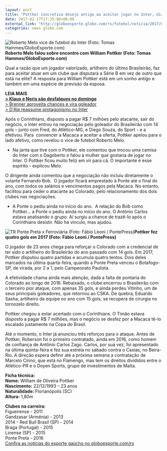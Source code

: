 ```yaml
---
layout: post
title: "Pottker concretiza desejo antigo ao aceitar jogar no Inter, diz dirigente "
date: 2017-02-17T17:35:00+00:00
external_link: "http://globoesporte.globo.com/rs/futebol/noticia/2017/02/pottker-concretiza-desejo-antigo-ao-aceitar-jogar-no-inter-diz-dirigente.html"
categories: news globo.com
---
```

 ![Roberto Melo vice de futebol do Inter (Foto: Tomas Hammes/GloboEsporte.com)](http://s2.glbimg.com/GmfQNrKSTCxZtZ6-_pMp5CAINoE=/66x262:1737x1464/320x230/s.glbimg.com/es/ge/f/original/2017/02/17/unnamed_TGlBAnz.jpg "Roberto Melo vice de futebol do Inter (Foto: Tomas Hammes/GloboEsporte.com)")**Roberto Melo falou sobre encontro com William Pottker (Foto: Tomas Hammes/GloboEsporte.com)**

Qual a razão que um jogador valorizado, artilheiro do último Brasileirão, faz para aceitar atuar em um clube que disputará a Série B em vez de outro que está na elite? A resposta para William Pottker está em um sonho antigo e também em uma espécie de previsão da esposa.

**LEIA MAIS  
[\> Klaus e Neris são desfalques no domingo](http://globoesporte.globo.com/rs/futebol/times/internacional/noticia/2017/02/klaus-e-neris-nao-tem-lesao-mas-sao-baixas-do-inter-contra-o-passo-fundo.html)** [  
\> Brenner aproveita chances e vira goleador](http://globoesporte.globo.com/rs/futebol/times/internacional/noticia/2017/02/efetivo-brenner-aproveita-chances-com-zago-e-mostra-faro-goleador.html#canal-rbs-rs)  
[\> D'Ale reassume protagonismo no Inter](http://globoesporte.globo.com/rs/futebol/times/internacional/noticia/2017/02/dalessandro-retoma-protagonismo-e-comanda-inter-no-inicio-da-temporada.html)

Após o Corinthians, disposto a pagar R$ 7 milhões pelo atacante, sair do negócio, o Inter entrou na negociação pelo goleador do Brasileirão com 14 gols – junto com Fred, do Atlético-MG, e Diego Souza, do Sport - e a efetivou. Para &nbsp;convencer a Macaca a aceitar a oferta, Pottker apelou para o lado afetivo, como revelou o vice de futebol Roberto Melo.

- Na janta que tive com o Pottker, ele comentou que trocou uma camisa do Inter com o Dagoberto e falou à mulher que gostaria de jogar no Inter. O Pottker ficou muito feliz em vir para cá. O importante é esse espírito - explicou Melo.

O dirigente ainda comentou que a negociação não incluiu diretamente o volante Fernando Bob.&nbsp; O jogador ficará emprestado à Ponte até o final do ano, com todos os salários e vencimentos pagos pela Macaca. No entanto, facilitou para ceder o atacante ao Colorado, pelo relacionamento dos dois clubes nas negociações.

- A Ponte o pediu ainda no início do ano.&nbsp; A relação do Bob como Pottker... a Ponte o pediu ainda no início do ano. O Antônio Carlos estava analisando o grupo. Aí surgiu a chance de trazê-lo após o Corinthians desistir. Não há vínculo, mas ajudou.

 ![TR Ponte Preta x Ferroviária (Foto: Fábio Leoni / PontePress)](http://s2.glbimg.com/qKgRCVpDiXm-JooSk5r_oTRUadI=/80x19:846x452/690x390/s.glbimg.com/es/ge/f/original/2017/02/05/pottker.jpg "TR Ponte Preta x Ferroviária (Foto: Fábio Leoni / PontePress)")**Pottker fez quatro gols em 2017 (Foto: Fábio Leoni / PontePress)**

O jogador de 23 anos chega para reforçar o Colorado com a credencial de ter sido o artilheiro do Brasileirão do ano passado com 14 gols. Em 2017, Pottker disputou quatro partidas e acumula quatro tentos. Dois deles marcados na última quarta-feira, quando a Ponte Preta venceu o Botafogo-SP, de virada, por 2 a 1, pelo Campeonato Paulista.

A efetividade chama ainda mais atenção, dada a falta de pontaria do Colorado ao longo de 2016. Rebaixado, o clube encerrou o Brasileirão com o terceiro pior ataque, com apenas 35 gols, e ainda perdeu Vitinho, um de seus principais goleadores, que retornou ao CSKA. De quebra, Eduardo Sasha, artilheiro da equipe no ano com 15 gols, se recupera de cirurgia no tornozelo direito.

Pottker chegou a estar acertado com o Corinthians. O Timão estava disposto a pagar R$ 7 milhões, mas o negócio se desfez por a Macaca tê-lo escalado justamente na Copa do Brasil.

Até o momento, o Inter já anunciou três reforços para o ataque. Antes de Pottker, Roberson foi o primeiro contratado, ainda em 2016, como homem de confiança de Antônio Carlos Zago. Carlos, por sua vez, foi apresentado na última quinta-feira e fez sua estreia no sábado contra o Caxias, no Beira-Rio. A direção espera definir até a próxima semana a contratação de Marcelo Cirino, que está no Flamengo, mas tem os direitos divididos entre o Atlético-PR e o Doyen Sports, grupo de investimentos de Malta.  
  
**Ficha técnica:  
Nome:** William de Oliveira Pottker  
**Nascimento:** 22/12/1993 – 23 anos  
**Naturalidade:** Florianópolis (SC)  
**Altura:** 1,80m  
  
**Clubes na carreira:**  
Figueirense - 2011  
Gandzasar (Armênia) - 2013  
2014 - Red Bull Brasil (SP) - 2014  
Braga (Portugal) - 2015  
Linense (SP) - 2015  
Ponte Preta - 2016[  
Confira as notícias do esporte gaúcho no globoesporte.com/rs](http://globoesporte.com/rs)

